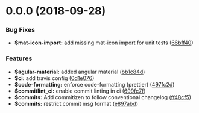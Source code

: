 <a name="0.0.0"></a>

# 0.0.0 (2018-09-28)

### Bug Fixes

- **$mat-icon-import:** add missing mat-icon import for unit tests ([66bff40](https://github.com/nongrata081/rabobank-test/commit/66bff40))

### Features

- **$agular-material:** added angular material ([bb1c84d](https://github.com/nongrata081/rabobank-test/commit/bb1c84d))
- **$ci:** add travis config ([0d1e076](https://github.com/nongrata081/rabobank-test/commit/0d1e076))
- **$code-formatting:** enforce code-formatting (prettier) ([497fc2d](https://github.com/nongrata081/rabobank-test/commit/497fc2d))
- **$commitlint_ci:** enable commit linting in ci ([699fc7f](https://github.com/nongrata081/rabobank-test/commit/699fc7f))
- **$commits:** Add commitizen to follow conventional changelog ([ff48cf5](https://github.com/nongrata081/rabobank-test/commit/ff48cf5))
- **$commits:** restrict commit msg format ([e897abd](https://github.com/nongrata081/rabobank-test/commit/e897abd))
